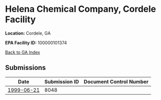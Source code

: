 # Helena Chemical Company, Cordele Facility

**Location:** Cordele, GA

**EPA Facility ID:** 100000101374

[Back to GA Index](../../index.md)

## Submissions

| Date | Submission ID | Document Control Number |
|------|--------------|-------------------------|
| [1999-06-21](submissions/8048.md) | 8048 |  |
